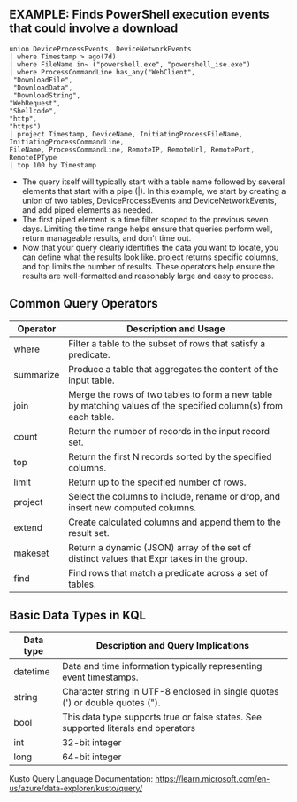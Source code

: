 ## EXAMPLE: Finds PowerShell execution events that could involve a download
```
union DeviceProcessEvents, DeviceNetworkEvents
| where Timestamp > ago(7d)
| where FileName in~ ("powershell.exe", "powershell_ise.exe")
| where ProcessCommandLine has_any("WebClient",
 "DownloadFile",
 "DownloadData",
 "DownloadString",
"WebRequest",
"Shellcode",
"http",
"https")
| project Timestamp, DeviceName, InitiatingProcessFileName, InitiatingProcessCommandLine,
FileName, ProcessCommandLine, RemoteIP, RemoteUrl, RemotePort, RemoteIPType
| top 100 by Timestamp
```
- The query itself will typically start with a table name followed by several elements that start with a pipe (|). In this example, we start by creating a union of two tables, DeviceProcessEvents and DeviceNetworkEvents, and add piped elements as needed.
- The first piped element is a time filter scoped to the previous seven days. Limiting the time range helps ensure that queries perform well, return manageable results, and don't time out.
- Now that your query clearly identifies the data you want to locate, you can define what the results look like. project returns specific columns, and top limits the number of results. These operators help ensure the results are well-formatted and reasonably large and easy to process.

## Common Query Operators
| Operator  | Description and Usage                                                                   |
|-----------|-----------------------------------------------------------------------------------------|
| where     | Filter a table to the subset of rows that satisfy a predicate.                           |
| summarize | Produce a table that aggregates the content of the input table.                          |
| join      | Merge the rows of two tables to form a new table by matching values of the specified column(s) from each table.  |
| count     | Return the number of records in the input record set.                                     |
| top       | Return the first N records sorted by the specified columns.                               |
| limit     | Return up to the specified number of rows.                                                |
| project   | Select the columns to include, rename or drop, and insert new computed columns.            |
| extend    | Create calculated columns and append them to the result set.                               |
| makeset   | Return a dynamic (JSON) array of the set of distinct values that Expr takes in the group. |
| find      | Find rows that match a predicate across a set of tables.                                   |

## Basic Data Types in KQL
| Data type | Description and Query Implications                                                                                     |
|-----------|-------------------------------------------------------------------------------------------------------------------------|
| datetime  | Data and time information typically representing event timestamps.   |
| string    | Character string in UTF-8 enclosed in single quotes (') or double quotes (").        |
| bool      | This data type supports true or false states. See supported literals and operators         |
| int       | 32-bit integer            |
| long      | 64-bit integer    |

Kusto Query Language Documentation: https://learn.microsoft.com/en-us/azure/data-explorer/kusto/query/

